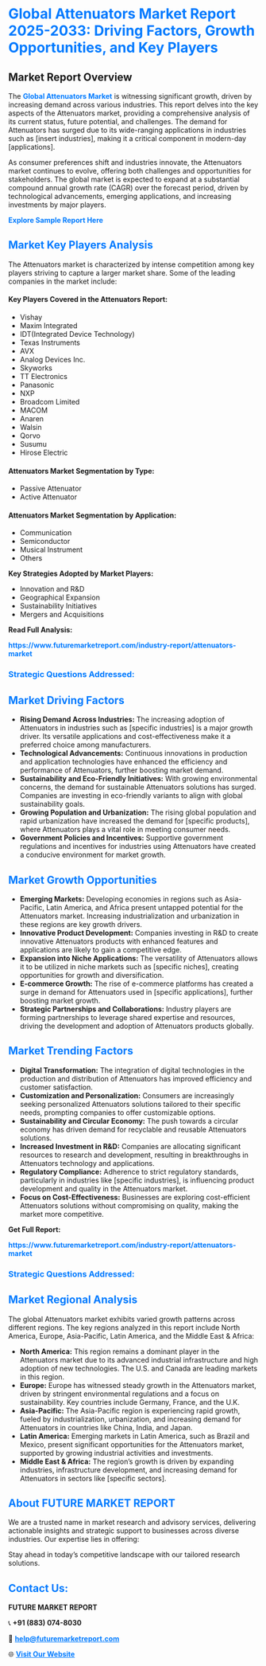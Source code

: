 <h1 style="color: #007BFF;">Global Attenuators Market Report 2025-2033: Driving Factors, Growth Opportunities, and Key Players</h1>

<section id="overview">
<h2>Market Report Overview</h2>
<p>The <a href="https://www.futuremarketreport.com/industry-report/attenuators-market" style="color: #007BFF; text-decoration: none;"><strong>Global Attenuators Market</strong></a> is witnessing significant growth, driven by increasing demand across various industries. This report delves into the key aspects of the Attenuators market, providing a comprehensive analysis of its current status, future potential, and challenges. The demand for Attenuators has surged due to its wide-ranging applications in industries such as [insert industries], making it a critical component in modern-day [applications].</p>
<p>As consumer preferences shift and industries innovate, the Attenuators market continues to evolve, offering both challenges and opportunities for stakeholders. The global market is expected to expand at a substantial compound annual growth rate (CAGR) over the forecast period, driven by technological advancements, emerging applications, and increasing investments by major players.</p>
</section>

<section id="overview">
<p><a href="https://www.futuremarketreport.com/request-sample/reportId=75635" style="color: #007BFF; text-decoration: none;"><strong>Explore Sample Report Here</strong></a></p>
</section>

<section id="key-players">
<h2 style="color: #007BFF;">Market Key Players Analysis</h2>
<p>The Attenuators market is characterized by intense competition among key players striving to capture a larger market share. Some of the leading companies in the market include:</p>
<h4>Key Players Covered in the Attenuators Report:</h4>
<ul><li>Vishay</li><li>Maxim Integrated</li><li>IDT(Integrated Device Technology)</li><li>Texas Instruments</li><li>AVX</li><li>Analog Devices Inc.</li><li>Skyworks</li><li>TT Electronics</li><li>Panasonic</li><li>NXP</li><li>Broadcom Limited</li><li>MACOM</li><li>Anaren</li><li>Walsin</li><li>Qorvo</li><li>Susumu</li><li>Hirose Electric</li></ul>
<h4>Attenuators Market Segmentation by Type:</h4>
<ul><li>Passive Attenuator</li><li>Active Attenuator</li></ul>

<h4>Attenuators Market Segmentation by Application:</h4>
<ul><li>Communication</li><li>Semiconductor</li><li>Musical Instrument</li><li>Others</li></ul>
<p><strong>Key Strategies Adopted by Market Players:</strong></p>
<ul>
<li>Innovation and R&D</li>
<li>Geographical Expansion</li>
<li>Sustainability Initiatives</li>
<li>Mergers and Acquisitions</li>
</ul>
</section>

<section>
<p><strong>Read Full Analysis: </strong></p><a href="https://www.futuremarketreport.com/industry-report/attenuators-market" style="color: #007BFF; text-decoration: none;"><strong>https://www.futuremarketreport.com/industry-report/attenuators-market</strong></a>
<h3 style="color: #007BFF;">Strategic Questions Addressed:</h3>
</section>

<section id="driving-factors">
<h2 style="color: #007BFF;">Market Driving Factors</h2>
<ul>
<li><strong>Rising Demand Across Industries:</strong> The increasing adoption of Attenuators in industries such as [specific industries] is a major growth driver. Its versatile applications and cost-effectiveness make it a preferred choice among manufacturers.</li>
<li><strong>Technological Advancements:</strong> Continuous innovations in production and application technologies have enhanced the efficiency and performance of Attenuators, further boosting market demand.</li>
<li><strong>Sustainability and Eco-Friendly Initiatives:</strong> With growing environmental concerns, the demand for sustainable Attenuators solutions has surged. Companies are investing in eco-friendly variants to align with global sustainability goals.</li>
<li><strong>Growing Population and Urbanization:</strong> The rising global population and rapid urbanization have increased the demand for [specific products], where Attenuators plays a vital role in meeting consumer needs.</li>
<li><strong>Government Policies and Incentives:</strong> Supportive government regulations and incentives for industries using Attenuators have created a conducive environment for market growth.</li>
</ul>
</section>

<section id="growth-opportunities">
<h2 style="color: #007BFF;">Market Growth Opportunities</h2>
<ul>
<li><strong>Emerging Markets:</strong> Developing economies in regions such as Asia-Pacific, Latin America, and Africa present untapped potential for the Attenuators market. Increasing industrialization and urbanization in these regions are key growth drivers.</li>
<li><strong>Innovative Product Development:</strong> Companies investing in R&D to create innovative Attenuators products with enhanced features and applications are likely to gain a competitive edge.</li>
<li><strong>Expansion into Niche Applications:</strong> The versatility of Attenuators allows it to be utilized in niche markets such as [specific niches], creating opportunities for growth and diversification.</li>
<li><strong>E-commerce Growth:</strong> The rise of e-commerce platforms has created a surge in demand for Attenuators used in [specific applications], further boosting market growth.</li>
<li><strong>Strategic Partnerships and Collaborations:</strong> Industry players are forming partnerships to leverage shared expertise and resources, driving the development and adoption of Attenuators products globally.</li>
</ul>
</section>

<section id="trending-factors">
<h2 style="color: #007BFF;">Market Trending Factors</h2>
<ul>
<li><strong>Digital Transformation:</strong> The integration of digital technologies in the production and distribution of Attenuators has improved efficiency and customer satisfaction.</li>
<li><strong>Customization and Personalization:</strong> Consumers are increasingly seeking personalized Attenuators solutions tailored to their specific needs, prompting companies to offer customizable options.</li>
<li><strong>Sustainability and Circular Economy:</strong> The push towards a circular economy has driven demand for recyclable and reusable Attenuators solutions.</li>
<li><strong>Increased Investment in R&D:</strong> Companies are allocating significant resources to research and development, resulting in breakthroughs in Attenuators technology and applications.</li>
<li><strong>Regulatory Compliance:</strong> Adherence to strict regulatory standards, particularly in industries like [specific industries], is influencing product development and quality in the Attenuators market.</li>
<li><strong>Focus on Cost-Effectiveness:</strong> Businesses are exploring cost-efficient Attenuators solutions without compromising on quality, making the market more competitive.</li>
</ul>
</section>

<section>
<p><strong>Get Full Report: </strong></p><a href="https://www.futuremarketreport.com/industry-report/attenuators-market" style="color: #007BFF; text-decoration: none;"><strong>https://www.futuremarketreport.com/industry-report/attenuators-market</strong></a>
<h3 style="color: #007BFF;">Strategic Questions Addressed:</h3>
</section>


<section id="regional-analysis">
<h2 style="color: #007BFF;">Market Regional Analysis</h2>
<p>The global Attenuators market exhibits varied growth patterns across different regions. The key regions analyzed in this report include North America, Europe, Asia-Pacific, Latin America, and the Middle East & Africa:</p>
<ul>
<li><strong>North America:</strong> This region remains a dominant player in the Attenuators market due to its advanced industrial infrastructure and high adoption of new technologies. The U.S. and Canada are leading markets in this region.</li>
<li><strong>Europe:</strong> Europe has witnessed steady growth in the Attenuators market, driven by stringent environmental regulations and a focus on sustainability. Key countries include Germany, France, and the U.K.</li>
<li><strong>Asia-Pacific:</strong> The Asia-Pacific region is experiencing rapid growth, fueled by industrialization, urbanization, and increasing demand for Attenuators in countries like China, India, and Japan.</li>
<li><strong>Latin America:</strong> Emerging markets in Latin America, such as Brazil and Mexico, present significant opportunities for the Attenuators market, supported by growing industrial activities and investments.</li>
<li><strong>Middle East & Africa:</strong> The region’s growth is driven by expanding industries, infrastructure development, and increasing demand for Attenuators in sectors like [specific sectors].</li>
</ul>
</section>

<footer>
<h2 style="color: #007BFF;">About FUTURE MARKET REPORT</h2>
<p>We are a trusted name in market research and advisory services, delivering actionable insights and strategic support to businesses across diverse industries. Our expertise lies in offering:</p>

<p>Stay ahead in today’s competitive landscape with our tailored research solutions.</p>

<h2 style="color: #007BFF;">Contact Us:</h2>
<p><strong>FUTURE MARKET REPORT</strong></p>
<p>📞 <strong>+91 (883) 074-8030</strong></p>
<p>📧 <strong><a href="mailto:help@futuremarketreport.com" style="color: #007BFF;">help@futuremarketreport.com</a></strong></p>
<p>🌐 <strong><a href="https://www.futuremarketreport.com/" style="color: #007BFF;">Visit Our Website</a></strong></p>
</footer>